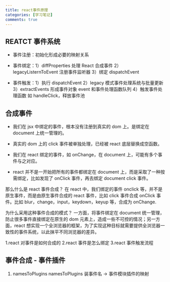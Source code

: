 ```yaml
---
title: react事件原理
categories: [学习笔记]
comments: true
---
```


## REATCT 事件系统

- 事件注册：初始化形成必要的映射关系

- 事件绑定：1）diffProperties 处理 React 合成事件 2）legacyListernToEvent 注册事件监听器 3）绑定 dispatchEvent

- 事件触发：1）执行 dispatchEvent 2）legacy 模式事件处理系统与批量更新 3）extractEvents 形成事件对象 event 和事件处理函数队列 4）触发事件处理函数 如 handleClick，释放事件池

## 合成事件

- 我们在 jsx 中绑定的事件，根本没有注册到真实的 dom 上。是绑定在 document 上统一管理的。

- 真实的 dom 上的 click 事件被单独处理，已经被 react 底层替换成空函数。

- 我们在 react 绑定的事件，如 onChange，在 document 上，可能有多个事件与之对应。

- react 并不是一开始把所有的事件都绑定在 document 上，而是采取了一种按需绑定，比如发现了 onClick 事件，再去绑定 document click 事件。

那么什么是 react 事件合成？
在 react 中，我们绑定的事件 onclick 等，并不是原生事件，而是由原生事件合成的 react 事件，比如 click 事件合成 onClick 事件。比如 blur，change，input，keydown，keyup 等，合成为 onChange.

为什么采用这种事件合成的模式？
一方面，将事件绑定在 document 统一管理，防止很多事件直接绑定在原生的 dom 元素上，造成一些不可控的情况；另一方面，react 想实现一个全浏览器的框架，为了实现这种目标就需要提供全浏览器一致性的事件系统，以此抹平不同浏览器的差异。

1.react 对事件是如何合成的
2.react 事件是怎么绑定
3.react 事件触发流程

## 事件合成 - 事件插件

1.  namesToPlugins
    namesToPlugins 装事件名 -> 事件模块插件的映射
